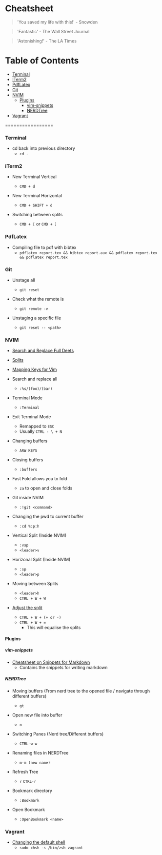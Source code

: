 # Cheatsheet

> 'You saved my life with this!' - Snowden

> 'Fantastic' - The Wall Street Journal

> 'Astonishing!' - The LA Times

Table of Contents
=================

- [Terminal](#terminal)
- [ITerm2](#iterm2)
- [PdfLatex](#pdflatex)
- [Git](#git)
- [NVIM](#nvim)
    - [Plugins](#plugins)
        - [vim-snippets](#vim-snippets)
        - [NERDTree](#nerdtree)
- [Vagrant](#vagrant)

=================

### Terminal

- cd back into previous directory
    - ``cd -``

### iTerm2

- New Terminal Vertical
    - ``CMD + d ``

- New Terminal Horizontal
    - ``CMD + SHIFT + d ``

- Switching between splits
    - ``CMD + [`` or ``CMD + ]``

### PdfLatex

- Compiling file to pdf with bibtex
    - ``pdflatex report.tex && bibtex report.aux && pdflatex report.tex && pdflatex report.tex`` 

### Git

- Unstage all
    - ``git reset``

- Check what the remote is
    - ``git remote -v``

- Unstaging a specific file
    - ``git reset -- <path>``

### NVIM

- [Search and Replace Full Deets](https://vim.fandom.com/wiki/Search_and_replace)

- [Splits](https://thoughtbot.com/blog/vim-splits-move-faster-and-more-naturally)

- [Mapping Keys for Vim](https://vim.fandom.com/wiki/Mapping_keys_in_Vim_-_Tutorial_(Part_1))

- Search and replace all
    - ``:%s/(foo)/(bar)`` 

- Terminal Mode 
    - ``:Terminal``

- Exit Terminal Mode 
    - Remapped to ``ESC``
    - Usually `` CTRL - \ + N ``

- Changing buffers
    - `` ARW KEYS `` 

- Closing buffers 
    - `` :buffers `` 

- Fast Fold allows you to fold
    - `` za `` to open and close folds

- Git inside NVIM
    - ``:!git <command>``

- Changing the pwd to current buffer
    - ``:cd %:p:h``

- Vertical Split (Inside NVIM)
    - ``:vsp``
    - ``<leader>v``

- Horizonal Split (Inside NVIM)
    - ``:sp``
    - ``<leader>p``

- Moving between Splits
    - ``<leader>h``
    - ``CTRL + W + W ``

- [Adjust the split](https://vi.stackexchange.com/questions/514/how-do-i-change-the-current-splits-width-and-height) 
    - ``CTRL + W + (+ or -)``
    - ``CTRL + W + =`` 
        - This will equalise the splits

#### Plugins ####
##### vim-snippets #####

- [Cheatsheet on Snippets for Markdown](https://jdhao.github.io/2019/01/15/markdown_edit_preview_nvim/)
    - Contains the snippets for writing markdown
        
##### NERDTree

- Moving buffers (From nerd tree to the opened file / navigate through different buffers)
    - ``gt``

- Open new file into buffer
    - ``o``

- Switching Panes (Nerd tree/Different buffers)
    - ``CTRL-w-w``

- Renaming files in NERDTree
    - ``m-m (new name)``

- Refresh Tree
    - ``r`` ``CTRL-r``

- Bookmark directory
    - ``:Bookmark``

- Open Bookmark 
    - ``:OpenBookmark <name>``

### Vagrant

- [Changing the default shell](https://stackoverflow.com/questions/11913990/iterm2-keyboard-shortcut-for-moving-tabs-around)
    - `sudo chsh -s /bin/zsh vagrant`


